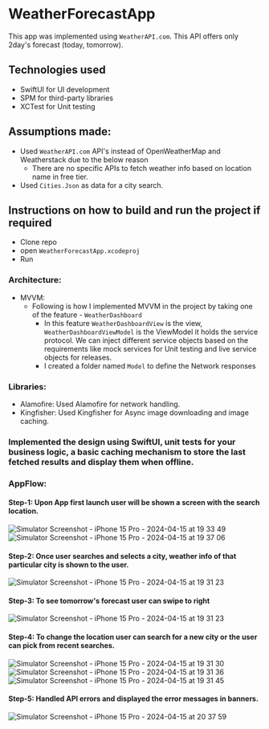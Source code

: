 # WeatherForecastApp

This app was implemented using `WeatherAPI.com`. This API offers only 2day's forecast (today, tomorrow).

## Technologies used
- SwiftUI for UI development
- SPM for third-party libraries
- XCTest for Unit testing

## Assumptions made:
- Used `WeatherAPI.com` API's instead of OpenWeatherMap and Weatherstack due to the below reason
  - There are no specific APIs to fetch weather info based on location name in free tier.
- Used `Cities.Json` as data for a city search.

## Instructions on how to build and run the project if required 
- Clone repo
- open `WeatherForecastApp.xcodeproj`
- Run

### Architecture:
- MVVM:
  - Following is how I implemented MVVM in the project by taking one of the feature - `WeatherDashboard`
    - In this feature `WeatherDashboardView` is the view, `WeatherDashboardViewModel` is the ViewModel it holds the service protocol. We can inject different service objects based on the requirements like mock services for 
      Unit testing and live service objects for releases.
    - I created a folder named `Model` to define the Network responses
  
### Libraries:
- Alamofire: Used Alamofire for network handling.
- Kingfisher: Used Kingfisher for Async image downloading and image caching.

### Implemented the design using SwiftUI, unit tests for your business logic, a basic caching mechanism to store the last fetched results and display them when offline.

### AppFlow:
#### Step-1: Upon App first launch user will be shown a screen with the search location.
![Simulator Screenshot - iPhone 15 Pro - 2024-04-15 at 19 33 49](https://github.com/guruvu1/WeatherForecastApp/assets/21189537/1adfc20d-97c0-4ec1-8fc9-2ca34d11f228)
![Simulator Screenshot - iPhone 15 Pro - 2024-04-15 at 19 37 06](https://github.com/guruvu1/WeatherForecastApp/assets/21189537/005eba2f-4223-41ac-8b5a-ca48fe751cdb)

#### Step-2: Once user searches and selects a city, weather info of that particular city is shown to the user.
![Simulator Screenshot - iPhone 15 Pro - 2024-04-15 at 19 31 23](https://github.com/guruvu1/WeatherForecastApp/assets/21189537/2041f6cd-1896-4864-82ae-bebd983407ea)

#### Step-3: To see tomorrow's forecast user can swipe to right 
![Simulator Screenshot - iPhone 15 Pro - 2024-04-15 at 19 31 23](https://github.com/guruvu1/WeatherForecastApp/assets/21189537/1b70ed8b-bc47-4a7d-afc1-83188ffd8f94)

#### Step-4: To change the location user can search for a new city or the user can pick from recent searches.
![Simulator Screenshot - iPhone 15 Pro - 2024-04-15 at 19 31 30](https://github.com/guruvu1/WeatherForecastApp/assets/21189537/84774908-45f4-4777-b15a-02f856c6df13)
![Simulator Screenshot - iPhone 15 Pro - 2024-04-15 at 19 31 36](https://github.com/guruvu1/WeatherForecastApp/assets/21189537/c67397c6-0580-4a80-9475-306ce735da0e)
![Simulator Screenshot - iPhone 15 Pro - 2024-04-15 at 19 31 45](https://github.com/guruvu1/WeatherForecastApp/assets/21189537/503a108a-776e-48a2-9c37-a3f24d022bb2)

#### Step-5: Handled API errors and displayed the error messages in banners.
![Simulator Screenshot - iPhone 15 Pro - 2024-04-15 at 20 37 59](https://github.com/guruvu1/WeatherForecastApp/assets/21189537/638c0305-17c0-4a3c-9c9e-87329b204d3b)
